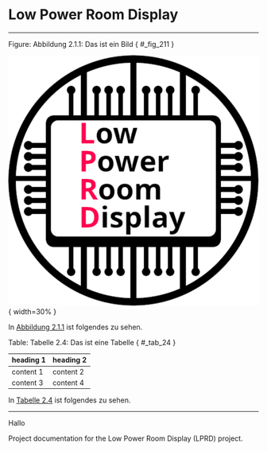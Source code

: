 # Low Power Room Display

---

<!-- Für die Nummerierung am besten die Nummerierung der vorgehenden Überschrift verwenden und einen Index dran hängen, dann gibt es am wenigsten Überscheidungen. 
Beispiel: Erstes Bild im Kapitel 2.1 -> Abbildung 2.1.1 -->

<!-- So wird ein Bild angegeben -->
<!-- Keyword "Figure:" Abbildung <Nummer>: <Bildunterschrift> -->
Figure: Abbildung 2.1.1: Das ist ein Bild { #_fig_211 }

![](img/LPRD-Logo.svg){ width=30% }

<!-- So wird ein Bild referenziert -->
In [Abbildung 2.1.1](#_fig_211) ist folgendes zu sehen. 

<!-- So wird eine Tabelle angegeben -->
<!-- Keyword "Table:" Abbildung <Nummer>: <Tabellenunterschrift> -->
Table: Tabelle 2.4: Das ist eine Tabelle { #_tab_24 }

| heading 1| heading 2 | 
| - | - | 
| content 1 | content 2 |
| content 3 | content 4 |

<!-- So wird eine Tabelle referenziert -->
In [Tabelle 2.4](#_tab_24) ist folgendes zu sehen. 



---

Hallo

Project documentation for the Low Power Room Display (LPRD) project.
